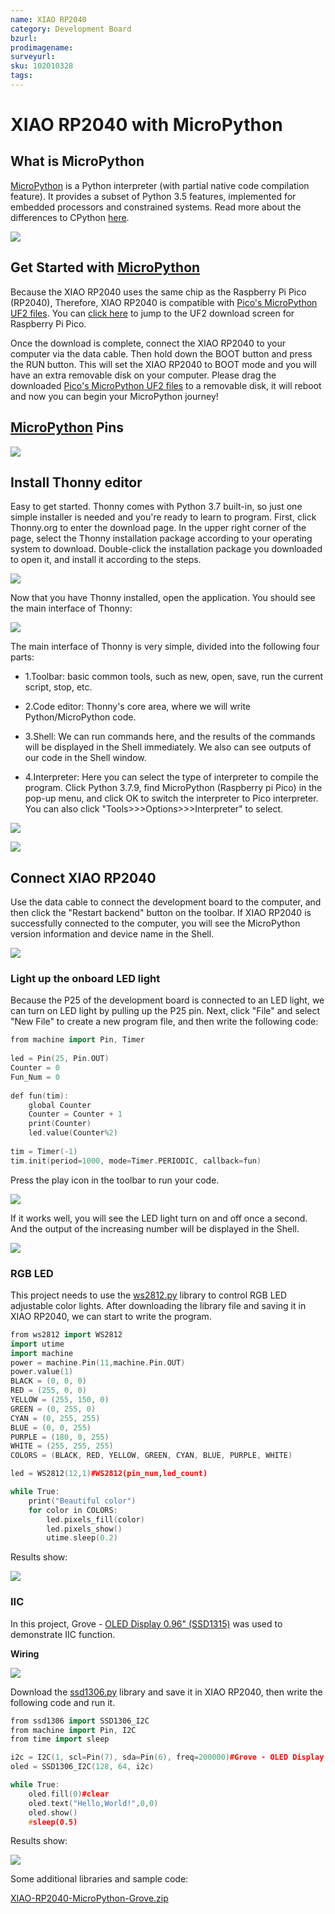 ```yaml
---
name: XIAO RP2040
category: Development Board
bzurl: 
prodimagename:
surveyurl: 
sku: 102010328
tags:
---
```


# **XIAO RP2040 with MicroPython**

## **What is MicroPython**

[MicroPython](https://github.com/micropython/micropython/wiki) is a Python interpreter (with partial native code compilation feature). It provides a subset of Python 3.5 features, implemented for embedded processors and constrained systems. Read more about the differences to CPython [here](https://github.com/micropython/micropython/wiki/Differences).

![](https://files.seeedstudio.com/wiki/XIAO-RP2040/img/micropython/MicroPython-Logo.png)

## **Get Started with [MicroPython](https://github.com/micropython/micropython/wiki)**

Because the XIAO RP2040 uses the same chip as the Raspberry Pi Pico (RP2040), Therefore, XIAO RP2040 is compatible with [Pico's MicroPython UF2 files](https://www.raspberrypi.org/documentation/microcontrollers/#getting-started-with-micropython). You can [click here](https://www.raspberrypi.org/documentation/microcontrollers/#getting-started-with-micropython) to jump to the UF2 download screen for Raspberry Pi Pico.

Once the download is complete, connect the XIAO RP2040 to your computer via the data cable. Then hold down the BOOT button and press the RUN button. This will set the XIAO RP2040 to BOOT mode and you will have an extra removable disk on your computer. Please drag the downloaded [Pico's MicroPython UF2 files](https://www.raspberrypi.org/documentation/microcontrollers/#getting-started-with-micropython) to a removable disk, it will reboot and now you can begin your MicroPython journey!

## **[MicroPython](https://github.com/micropython/micropython/wiki)** Pins

![](https://files.seeedstudio.com/wiki/XIAO-RP2040/img/micropython/XIAO-RP2040-Pin.jpg)

## Install Thonny editor

Easy to get started. Thonny comes with Python 3.7 built-in, so just one simple installer is needed and you're ready to learn to program. First, click Thonny.org to enter the download page. In the upper right corner of the page, select the Thonny installation package according to your operating system to download.  Double-click the installation package you downloaded to open it, and install it according to the steps.

![](https://files.seeedstudio.com/wiki/XIAO-RP2040/img/micropython/board_6.png)

Now that you have Thonny installed, open the application. You should see the main interface of Thonny:

![](https://files.seeedstudio.com/wiki/XIAO-RP2040/img/micropython/board_7.png)

The main interface of Thonny is very simple, divided into the following four parts:

- 1.Toolbar: basic common tools, such as new, open, save, run the current script, stop, etc.

- 2.Code editor: Thonny's core area, where we will write Python/MicroPython code.  

- 3.Shell: We can run commands here, and the results of the commands will be displayed in the Shell immediately. We also can see outputs of our code in the Shell window.

- 4.Interpreter: Here you can select the type of interpreter to compile the program. Click Python 3.7.9, find MicroPython (Raspberry pi Pico) in the pop-up menu, and click OK to switch the interpreter to Pico interpreter. You can also click "Tools>>>Options>>>Interpreter" to select.

![](https://files.seeedstudio.com/wiki/XIAO-RP2040/img/micropython/board_8.png)

![](https://files.seeedstudio.com/wiki/XIAO-RP2040/img/micropython/board_9.png)

## **Connect XIAO RP2040**

Use the data cable to connect the development board to the computer, and then click the "Restart backend" button on the toolbar. If XIAO RP2040 is successfully connected to the computer, you will see the MicroPython version information and device name in the Shell. 

![](https://files.seeedstudio.com/wiki/XIAO-RP2040/img/micropython/board_10.png)

### **Light up the onboard LED light**

Because the P25 of the development board is connected to an LED light, we can turn on LED light by pulling up the P25 pin. Next, click "File" and select "New File" to create a new program file, and then write the following code:

```c++
from machine import Pin, Timer
 
led = Pin(25, Pin.OUT)
Counter = 0
Fun_Num = 0
 
def fun(tim):
    global Counter
    Counter = Counter + 1
    print(Counter)
    led.value(Counter%2)
 
tim = Timer(-1)
tim.init(period=1000, mode=Timer.PERIODIC, callback=fun)
```
Press the play icon in the toolbar to run your code. 

![](https://files.seeedstudio.com/wiki/XIAO-RP2040/img/micropython/board_12.png)

If it works well, you will see the LED light turn on and off once a second. And the output of the increasing number will be displayed in the Shell. 

![](https://files.seeedstudio.com/wiki/XIAO-RP2040/img/micropython/board_13.png)

### RGB LED

This project needs to use the [ws2812.py](https://files.seeedstudio.com/wiki/XIAO-RP2040/img/micropython/ws2812.py) library to control RGB LED adjustable color lights. After downloading the library file and saving it in XIAO RP2040, we can start to write the program.

```c++
from ws2812 import WS2812
import utime
import machine
power = machine.Pin(11,machine.Pin.OUT)
power.value(1)
BLACK = (0, 0, 0)
RED = (255, 0, 0)
YELLOW = (255, 150, 0)
GREEN = (0, 255, 0)
CYAN = (0, 255, 255)
BLUE = (0, 0, 255)
PURPLE = (180, 0, 255)
WHITE = (255, 255, 255)
COLORS = (BLACK, RED, YELLOW, GREEN, CYAN, BLUE, PURPLE, WHITE)

led = WS2812(12,1)#WS2812(pin_num,led_count)

while True:
    print("Beautiful color")
    for color in COLORS: 
        led.pixels_fill(color)
        led.pixels_show()
        utime.sleep(0.2)
```
Results show:

![](https://files.seeedstudio.com/wiki/XIAO-RP2040/img/micropython/board_14.png)

### **IIC**

In this project,  Grove - [OLED Display 0.96" (SSD1315)](https://www.seeedstudio.com/Grove-OLED-Display-0-96-SSD1315-p-4294.html) was used to demonstrate IIC function.

**Wiring**

![](https://files.seeedstudio.com/wiki/XIAO-RP2040/img/micropython/board_15.png)

Download the [ssd1306.py](https://files.seeedstudio.com/wiki/XIAO-RP2040/img/micropython/ssd1306.py) library and save it in XIAO RP2040, then write the following code and run it.

```c++
from ssd1306 import SSD1306_I2C
from machine import Pin, I2C
from time import sleep

i2c = I2C(1, scl=Pin(7), sda=Pin(6), freq=200000)#Grove - OLED Display 0.96" (SSD1315)
oled = SSD1306_I2C(128, 64, i2c)

while True:  
    oled.fill(0)#clear
    oled.text("Hello,World!",0,0)
    oled.show()
    #sleep(0.5)
```
Results show:

![](https://files.seeedstudio.com/wiki/XIAO-RP2040/img/micropython/board_16.png)

Some additional libraries and sample code:

[XIAO-RP2040-MicroPython-Grove.zip](https://files.seeedstudio.com/wiki/XIAO-RP2040/img/micropython/XIAO-RP2040-MicroPython-Grove.zip)















































